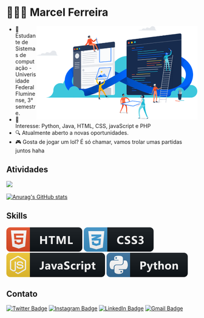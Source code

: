
# 👨🏻‍💻 Marcel Ferreira

<img align="right"  src="https://github.com/marcelelvis/marcelelvis/blob/main/foto.png" width="425px"/>

- 🌱 Estudante de Sistemas de computação - Univerisidade Federal Fluminense, 3° semestre.
- 💙 Interesse: Python, Java, HTML, CSS, javaScript e PHP
- 🔍  Atualmente aberto a novas oportunidades.
- 🎮 Gosta de jogar um lol? É só chamar, vamos trolar umas partidas juntos haha




## Atividades


<img  src="https://github-readme-stats.vercel.app/api/top-langs/?username=marcelelvis&layout=compact"/> 

[![Anurag's GitHub stats](https://github-readme-stats.vercel.app/api?username=marcelelvis&show_icons=true&theme=dark)](https://github.com/marcelelvis/github-readme-stats)


## Skills
![Language1](https://raw.githubusercontent.com/8bithemant/8bithemant/master/svg/dev/languages/html.svg)
![Language1](https://raw.githubusercontent.com/MikeCodesDotNET/ColoredBadges/master/svg/dev/languages/css3.svg)
![Language1](https://raw.githubusercontent.com/8bithemant/8bithemant/master/svg/dev/languages/js.svg)
![Language1](https://raw.githubusercontent.com/8bithemant/8bithemant/master/svg/dev/languages/python.svg)

## Contato

[![Twitter Badge](https://img.shields.io/badge/-@maarcelelvis-6495ED?style=flat-square&labelColor=6495ED&logo=twitter&logoColor=white&link=https://twitter.com/maarcelelvis)](https://twitter.com/maarcelelvis)
[![Instagram Badge](https://img.shields.io/badge/-@maarcelelvis-a44fd3?style=flat-square&labelColor=a44fd3&logo=instagram&logoColor=white&link=https://www.instagram.com/maarcelelvis)](https://www.instagram.com/maarcelelvis)
[![LinkedIn Badge](https://img.shields.io/badge/-Marcel%20Ferreira-6495ED?style=flat-square&labelColor=6495ED&logo=linkedin&logoColor=white&link=https://www.linkedin.com/in/marcel-ferreira)](https://www.linkedin.com/in/marcel-ferreira)
[![Gmail Badge](https://img.shields.io/badge/-marcel.elvis11@gmail.com-c13232?style=flat-square&logo=Gmail&logoColor=white&link=mailto:marcel.elvis11@gmail.com)](mailto:marcel.elvis11@gmail.com)


